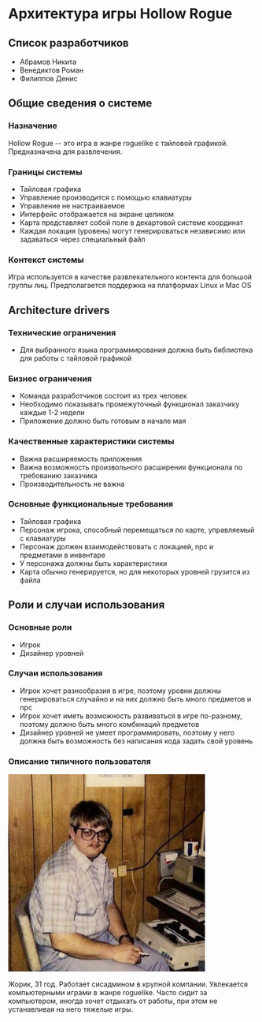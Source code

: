 # Архитектура игры Hollow Rogue

## Список разработчиков

- Абрамов Никита
- Венедиктов Роман
- Филиппов Денис

## Общие сведения о системе
### Назначение

Hollow Rogue -- это игра в жанре roguelike с тайловой графикой.
Предназначена для развлечения.

### Границы системы
- Тайловая графика
- Управление производится с помощью клавиатуры
- Управление не настраиваемое
- Интерфейс отображается на экране целиком
- Карта представляет собой поле в декартовой системе координат
- Каждая локация (уровень) могут генерироваться независимо или задаваться через специальный файл

### Контекст системы

Игра используется в качестве развлекательного контента для большой группы лиц. Предполагается поддержка на платформах Linux и Mac OS

## Architecture drivers

### Технические ограничения
- Для выбранного языка программирования должна быть библиотека для работы с тайловой графикой

### Бизнес ограничения
- Команда разработчиков состоит из трех человек
- Необходимо показывать промежуточный функционал заказчику каждые 1-2 недели
- Приложение должно быть готовым в начале мая

### Качественные характеристики системы
- Важна расширяемость приложения
- Важна возможность произвольного расширения функционала по требованию заказчика
- Производительность не важна

### Основные функциональные требования
- Тайловая графика
- Персонаж игрока, способный перемещаться по карте, управляемый с клавиатуры
- Персонаж должен взаимодействовать с локацией, npc и предметами в инвентаре
- У персонажа должны быть характеристики
- Карта обычно генерируется, но для некоторых уровней грузится из файла

## Роли и случаи использования

### Основные роли
- Игрок
- Дизайнер уровней

### Случаи использования
- Игрок хочет разнообразия в игре, поэтому уровни должны генерироваться случайно и на них должно быть много предметов и npc
- Игрок хочет иметь возможность развиваться в игре по-разному, поэтому должно быть много комбинаций предметов
- Дизайнер уровней не умеет программировать, поэтому у него должна быть возможность без написания кода задать свой уровень

### Описание типичного пользователя

<img src="user.jpeg" alt="drawing" style="width:400px;"/>

Жорик, 31 год. Работает сисадмином в крупной компании. 
Увлекается компьютерными играми в жанре roguelike.
Часто сидит за компьютером, иногда хочет отдыхать от работы, при этом не устанавливая на него тяжелые игры. 